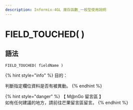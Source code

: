 ```yaml
---
description: Informix-4GL 庫存函數_一般型使用說明
---
```


# FIELD\_TOUCHED( )

## 語法

```
FIELD_TOUCHED( fieldName )
```

{% hint style="info" %}
目的：

判斷指定欄位資料是否有被異動。
{% endhint %}

{% hint style="danger" %}
【 M@nGo 留言區 】\
如有任何建議的地方，請前往芒果留言區留言。
{% endhint %}
